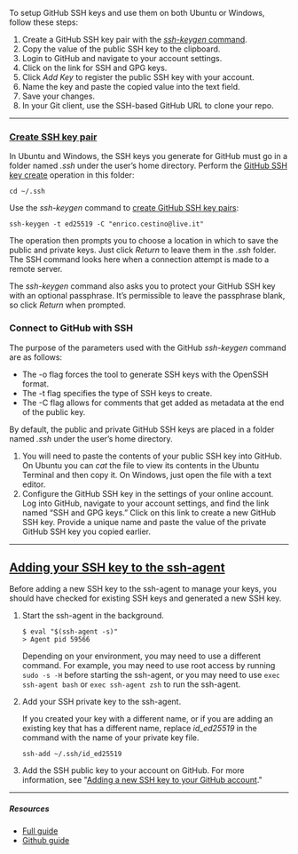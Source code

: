 To setup GitHub SSH keys and use them on both Ubuntu or Windows, follow these steps:

1. Create a GitHub SSH key pair with the [_ssh-keygen_ command](https://www.techtarget.com/searchsecurity/tutorial/Use-ssh-keygen-to-create-SSH-key-pairs-and-more?_gl=1*1grmfds*_ga*MjAwMjY2ODMyOS4xNzE1NTI0NjEx*_ga_TQKE4GS5P9*MTcxNTUyODg1NS4yLjAuMTcxNTUyODg1NS4wLjAuMA..).
2. Copy the value of the public SSH key to the clipboard.
3. Login to GitHub and navigate to your account settings.
4. Click on the link for SSH and GPG keys.
5. Click _Add Key_ to register the public SSH key with your account.
6. Name the key and paste the copied value into the text field.
7. Save your changes.
8. In your Git client, use the SSH-based GitHub URL to clone your repo.

---
### [Create SSH key pair](obsidian://open?vault=obsidian_thee_grey&file=SSH%20%26%20ssh-keygen)
In Ubuntu and Windows, the SSH keys you generate for GitHub must go in a folder named _.ssh_ under the user’s home directory. Perform the [GitHub SSH key create](https://searchitoperations.techtarget.com/tutorial/Create-an-SSH-key-with-GitHub-for-network-access?_gl=1*171klkt*_ga*MjAwMjY2ODMyOS4xNzE1NTI0NjEx*_ga_TQKE4GS5P9*MTcxNTU1MDExMS4zLjAuMTcxNTU1MDExMS4wLjAuMA..) operation in this folder:

```shell
cd ~/.ssh
```

Use the _ssh-keygen_ command to [create GitHub SSH key pairs](https://www.techtarget.com/searchsecurity/tutorial/Use-ssh-keygen-to-create-SSH-key-pairs-and-more):

```shell
ssh-keygen -t ed25519 -C "enrico.cestino@live.it"
```

The operation then prompts you to choose a location in which to save the public and private keys. Just click _Return_ to leave them in the _.ssh_ folder. The SSH command looks here when a connection attempt is made to a remote server.

The _ssh-keygen_ command also asks you to protect your GitHub SSH key with an optional passphrase. It’s permissible to leave the passphrase blank, so click _Return_ when prompted.

### Connect to GitHub with SSH

The purpose of the parameters used with the GitHub _ssh-keygen_ command are as follows:

- The -o flag forces the tool to generate SSH keys with the OpenSSH format.
- The -t flag specifies the type of SSH keys to create.
- The -C flag allows for comments that get added as metadata at the end of the public key.

By default, the public and private GitHub SSH keys are placed in a folder named _.ssh_ under the user’s home directory.

1. You will need to paste the contents of your public SSH key into GitHub.
   On Ubuntu you can _cat_ the file to view its contents in the Ubuntu Terminal and then copy it. On Windows, just open the file with a text editor.
2. Configure the GitHub SSH key in the settings of your online account.
   Log into GitHub, navigate to your account settings, and find the link named “SSH and GPG keys.”
   Click on this link to create a new GitHub SSH key.
   Provide a unique name and paste the value of the private GitHub SSH key you copied earlier.

---
## [Adding your SSH key to the ssh-agent](https://docs.github.com/en/authentication/connecting-to-github-with-ssh/generating-a-new-ssh-key-and-adding-it-to-the-ssh-agent#adding-your-ssh-key-to-the-ssh-agent)

Before adding a new SSH key to the ssh-agent to manage your keys, you should have checked for existing SSH keys and generated a new SSH key.

1. Start the ssh-agent in the background.
    
    ```shell
    $ eval "$(ssh-agent -s)"
    > Agent pid 59566
    ```
    
    Depending on your environment, you may need to use a different command. For example, you may need to use root access by running `sudo -s -H` before starting the ssh-agent, or you may need to use `exec ssh-agent bash` or `exec ssh-agent zsh` to run the ssh-agent.
    
2. Add your SSH private key to the ssh-agent.
    
    If you created your key with a different name, or if you are adding an existing key that has a different name, replace _id_ed25519_ in the command with the name of your private key file.
    
    ```shell
    ssh-add ~/.ssh/id_ed25519
    ```
    
3. Add the SSH public key to your account on GitHub. For more information, see "[Adding a new SSH key to your GitHub account](https://docs.github.com/en/authentication/connecting-to-github-with-ssh/adding-a-new-ssh-key-to-your-github-account)."

---
##### Resources
- [Full guide](https://www.theserverside.com/blog/Coffee-Talk-Java-News-Stories-and-Opinions/GitHub-SSH-Key-Setup-Config-Ubuntu-Linux)
- [Github guide](https://docs.github.com/en/authentication/connecting-to-github-with-ssh/generating-a-new-ssh-key-and-adding-it-to-the-ssh-agent)